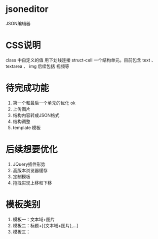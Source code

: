 # jsoneditor
JSON编辑器

# CSS说明
class 中自定义的值 用下划线连接
struct-cell 一个结构单元。目前包含 text 、 textarea 、 img 后续包括 视频等


# 待完成功能
1. 第一个和最后一个单元的优化 ok
2. 上传图片
3. 结构内容转成JSON格式
4. 结构调整
5. template 模板

# 后续想要优化
1. JQuery插件形势
2. 高版本浏览器缓存
3. 定制模板
4. 拖拽实现上移和下移

# 模板类别
1. 模板一：文本域+图片
2. 模板二：标题+[{文本域+图片},...]
3. 模板三：
